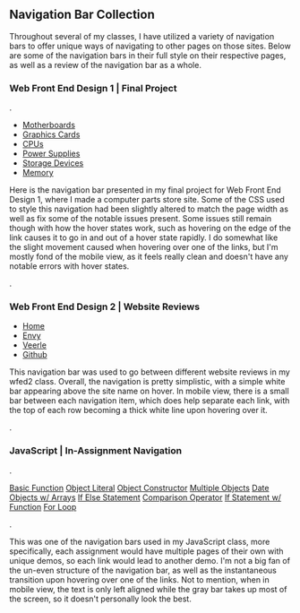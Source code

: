## Navigation Bar Collection
Throughout several of my classes, I have utilized a variety of navigation bars to offer unique ways of navigating to other pages on those sites. Below are some of the navigation bars in their full style on their respective pages, as well as a review of the navigation bar as a whole.

### Web Front End Design 1 | Final Project

<p class="separator">.</p>

<nav class="wfed1-navbar-nav">
    <ul class="wfed1-navbar-ul">
        <li class="wfed1-navbar-li">
            <a href="index.html">Motherboards</a>
        </li>
        <li class="wfed1-navbar-li">
            <a href="index.html">Graphics Cards</a>
        </li>
        <li class="wfed1-navbar-li">
            <a href="index.html">CPUs</a>
        </li>
        <li class="wfed1-navbar-li">
            <a href="index.html">Power Supplies</a>
        </li>
        <li class="wfed1-navbar-li">
            <a href="index.html">Storage Devices</a>
        </li>
        <li class="wfed1-navbar-li">
            <a href="index.html">Memory</a>
        </li>
    </ul>
</nav>

Here is the navigation bar presented in my final project for Web Front End Design 1, where I made a computer parts store site. Some of the CSS used to style this navigation had been slightly altered to match the page width as well as fix some of the notable issues present. Some issues still remain though with how the hover states work, such as hovering on the edge of the link causes it to go in and out of a hover state rapidly. I do somewhat like the slight movement caused when hovering over one of the links, but I'm mostly fond of the mobile view, as it feels really clean and doesn't have any notable errors with hover states.

<p class="separator">.</p>

### Web Front End Design 2 | Website Reviews
<nav class="wfed2-navbar-nav">
    <ul class="wfed2-navbar-ul">
        <li class="wfed2-navbar-li">
            <a href="index.html">Home</a>
        </li>
        <li class="wfed2-navbar-li">
            <a href="index.html">Envy</a>
        </li>
        <li class="wfed2-navbar-li">
            <a href="index.html">Veerle</a>
        </li>
        <li class="wfed2-navbar-li">
            <a href="index.html">Github</a>
        </li>
    </ul>
</nav>

This navigation bar was used to go between different website reviews in my wfed2 class. Overall, the navigation is pretty simplistic, with a simple white bar appearing above the site name on hover. In mobile view, there is a small bar between each navigation item, which does help separate each link, with the top of each row becoming a thick white line upon hovering over it.

<p class="separator">.</p>

### JavaScript | In-Assignment Navigation
<p class="separator">.</p>
<nav class="js-navbar-nav">
    <a class="js-navbar-a" href="index.html">Basic Function</a>
    <a class="js-navbar-a" href="index.html">Object Literal</a>
    <a class="js-navbar-a" href="index.html">Object Constructor</a>
    <a class="js-navbar-a" href="index.html">Multiple Objects</a>
    <a class="js-navbar-a" href="index.html">Date Objects w/ Arrays</a>
    <a class="js-navbar-a" href="index.html">If Else Statement</a>
    <a class="js-navbar-a" href="index.html">Comparison Operator</a>
    <a class="js-navbar-a" href="index.html">If Statement w/ Function</a>
    <a class="js-navbar-a" href="index.html">For Loop</a>
</nav>
<p class="separator">.</p>

This was one of the navigation bars used in my JavaScript class, more specifically, each assignment would have multiple pages of their own with unique demos, so each link would lead to another demo. I'm not a big fan of the un-even structure of the navigation bar, as well as the instantaneous transition upon hovering over one of the links. Not to mention, when in mobile view, the text is only left aligned while the gray bar takes up most of the screen, so it doesn't personally look the best.